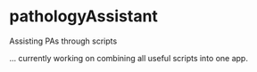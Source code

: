 # pathologyAssistant
Assisting PAs through scripts

... currently working on combining all useful scripts into one app.
